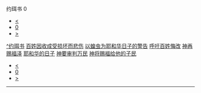 ﻿





 约珥书 0




* [<](bible/GEN01.md)
* [0](bible/JOL.md)
* [>](bible/GEN01.md)



[^](bible/index.md)[约珥书](JOL01.htm#V0)
[百姓因收成受损坏而悲伤](bible/JOL01.md#V1)
[以蝗虫为耶和华日子的警告](bible/JOL02.md#V0)
[呼吁百姓悔改](bible/JOL02.md#V11)
[神再赐福泽](bible/JOL02.md#V17)
[耶和华的日子](bible/JOL02.md#V27)
[神要审判万民](bible/JOL03.md#V0)
[神将赐福给他的子民](bible/JOL03.md#V15)

* [<](bible/GEN01.md)
* [0](bible/JOL.md)
* [>](bible/GEN01.md)





---










